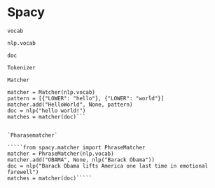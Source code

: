 # Spacy
``vocab``

``nlp.vocab``

``doc``

``Tokenizer``

`Matcher`

```from spacy.matcher import Matcher
matcher = Matcher(nlp.vocab)
pattern = [{"LOWER": "hello"}, {"LOWER": "world"}]
matcher.add("HelloWorld", None, pattern)
doc = nlp("hello world!")
matches = matcher(doc)```


`Pharasematcher`

`````from spacy.matcher import PhraseMatcher
matcher = PhraseMatcher(nlp.vocab)
matcher.add("OBAMA", None, nlp("Barack Obama"))
doc = nlp("Barack Obama lifts America one last time in emotional farewell")
matches = matcher(doc)`````
